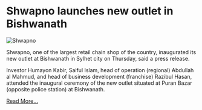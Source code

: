 # Shwapno launches new outlet in Bishwanath
![Shwapno](https://www.newagebd.com/files/records/news/202109/149257_115.jpg)

Shwapno, one of the largest retail chain shop of the country, inaugurated its new outlet at Bishwanath in Sylhet city on Thursday, said a press release.

Investor Humayon Kabir, Saiful Islam, head of operation (regional) Abdullah al Mahmud, and head of business development (franchise) Razibul Hasan, attended the inaugural ceremony of the new outlet situated at Puran Bazar (opposite police station) at Bishwanath.

[Read More...](https://www.newagebd.net/article/149257/shwapno-launches-new-outlet-in-sylhet)

